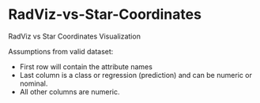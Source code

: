# RadViz-vs-Star-Coordinates
RadViz vs Star Coordinates Visualization

Assumptions from valid dataset:
- First row will contain the attribute names
- Last column is a class or regression (prediction) and can be numeric or nominal.
- All other columns are numeric.
